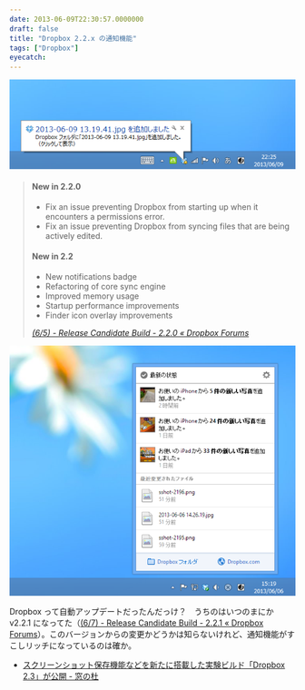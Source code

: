 ```yaml
---
date: 2013-06-09T22:30:57.0000000
draft: false
title: "Dropbox 2.2.x の通知機能"
tags: ["Dropbox"]
eyecatch: 
---
```

<p><span itemscope itemtype="http://schema.org/Photograph"><img src="20130609222745.png" alt="f:id:daruyanagi:20130609222745p:plain" title="f:id:daruyanagi:20130609222745p:plain" class="hatena-fotolife" itemprop="image"></span></p>

<blockquote cite="https://forums.dropbox.com/topic.php?id=101491">

<div class="section">
<h4>New in 2.2.0</h4>

<ul>
<li>Fix an issue preventing Dropbox from starting up when it encounters a permissions error.</li>
<li>Fix an issue preventing Dropbox from syncing files that are being actively edited.</li>
</ul>
</div>
<div class="section">
<h4>New in 2.2</h4>

<ul>
<li>New notifications badge</li>
<li>Refactoring of core sync engine</li>
<li>Improved memory usage</li>
<li>Startup performance improvements</li>
<li>Finder icon overlay improvements</li>
</ul>
</div>
<cite><a href="https://forums.dropbox.com/topic.php?id=101491">(6/5) - Release Candidate Build - 2.2.0 &laquo; Dropbox Forums</a></cite>
</blockquote>
<p><span itemscope itemtype="http://schema.org/Photograph"><img src="20130609222852.png" alt="f:id:daruyanagi:20130609222852p:plain" title="f:id:daruyanagi:20130609222852p:plain" class="hatena-fotolife" itemprop="image"></span></p><p>Dropbox って自動アップデートだったんだっけ？　うちのはいつのまにか v2.2.1 になってた（<a href="https://forums.dropbox.com/topic.php?id=101602">(6/7) - Release Candidate Build - 2.2.1 &laquo; Dropbox Forums</a>）。このバージョンからの変更かどうかは知らないけれど、通知機能がすこしリッチになっているのは確か。</p>

<ul>
<li><a href="http://www.forest.impress.co.jp/docs/news/20130606_602550.html">&#x30B9;&#x30AF;&#x30EA;&#x30FC;&#x30F3;&#x30B7;&#x30E7;&#x30C3;&#x30C8;&#x4FDD;&#x5B58;&#x6A5F;&#x80FD;&#x306A;&#x3069;&#x3092;&#x65B0;&#x305F;&#x306B;&#x642D;&#x8F09;&#x3057;&#x305F;&#x5B9F;&#x9A13;&#x30D3;&#x30EB;&#x30C9;&#x300C;Dropbox 2.3&#x300D;&#x304C;&#x516C;&#x958B; - &#x7A93;&#x306E;&#x675C;</a></li>
</ul>
